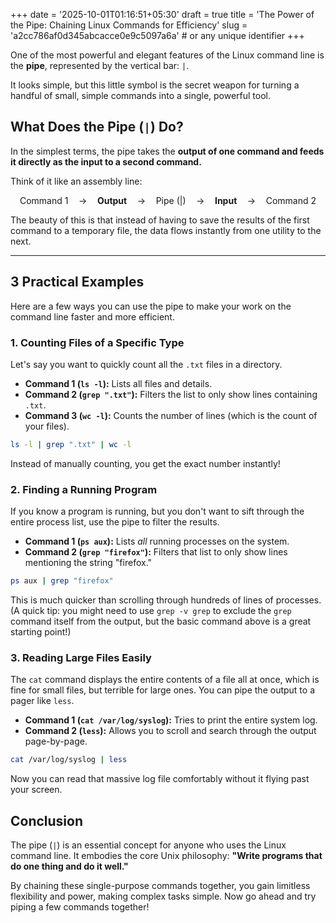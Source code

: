 +++
date = '2025-10-01T01:16:51+05:30'
draft = true
title = 'The Power of the Pipe: Chaining Linux Commands for Efficiency'
slug = 'a2cc786af0d345abcacce0e9c5097a6a'   # or any unique identifier
+++

One of the most powerful and elegant features of the Linux command line is the **pipe**, represented by the vertical bar: `|`.

It looks simple, but this little symbol is the secret weapon for turning a handful of small, simple commands into a single, powerful tool.

## What Does the Pipe (`|`) Do?

In the simplest terms, the pipe takes the **output of one command and feeds it directly as the input to a second command.**

Think of it like an assembly line:

$$\text{Command 1} \quad \rightarrow \quad \textbf{Output} \quad \rightarrow \quad \text{Pipe } (|) \quad \rightarrow \quad \textbf{Input} \quad \rightarrow \quad \text{Command 2}$$

The beauty of this is that instead of having to save the results of the first command to a temporary file, the data flows instantly from one utility to the next.

---

## 3 Practical Examples

Here are a few ways you can use the pipe to make your work on the command line faster and more efficient.

### 1\. Counting Files of a Specific Type

Let's say you want to quickly count all the `.txt` files in a directory.

- **Command 1 (`ls -l`):** Lists all files and details.
- **Command 2 (`grep ".txt"`):** Filters the list to only show lines containing `.txt`.
- **Command 3 (`wc -l`):** Counts the number of lines (which is the count of your files).

<!-- end list -->

```bash
ls -l | grep ".txt" | wc -l
```

Instead of manually counting, you get the exact number instantly\!

### 2\. Finding a Running Program

If you know a program is running, but you don't want to sift through the entire process list, use the pipe to filter the results.

- **Command 1 (`ps aux`):** Lists _all_ running processes on the system.
- **Command 2 (`grep "firefox"`):** Filters that list to only show lines mentioning the string "firefox."

<!-- end list -->

```bash
ps aux | grep "firefox"
```

This is much quicker than scrolling through hundreds of lines of processes. (A quick tip: you might need to use `grep -v grep` to exclude the `grep` command itself from the output, but the basic command above is a great starting point\!)

### 3\. Reading Large Files Easily

The `cat` command displays the entire contents of a file all at once, which is fine for small files, but terrible for large ones. You can pipe the output to a pager like `less`.

- **Command 1 (`cat /var/log/syslog`):** Tries to print the entire system log.
- **Command 2 (`less`):** Allows you to scroll and search through the output page-by-page.

<!-- end list -->

```bash
cat /var/log/syslog | less
```

Now you can read that massive log file comfortably without it flying past your screen.

## Conclusion

The pipe (`|`) is an essential concept for anyone who uses the Linux command line. It embodies the core Unix philosophy: **"Write programs that do one thing and do it well."**

By chaining these single-purpose commands together, you gain limitless flexibility and power, making complex tasks simple. Now go ahead and try piping a few commands together\!
